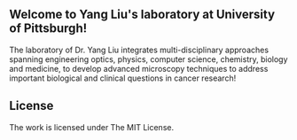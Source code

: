 
## Welcome to Yang Liu's laboratory at University of Pittsburgh!

The laboratory of Dr. Yang Liu integrates multi-disciplinary approaches spanning engineering optics, physics, computer science, chemistry, biology and medicine, to develop advanced microscopy techniques to address important biological and clinical questions in cancer research!

## License

The work is licensed under The MIT License.

